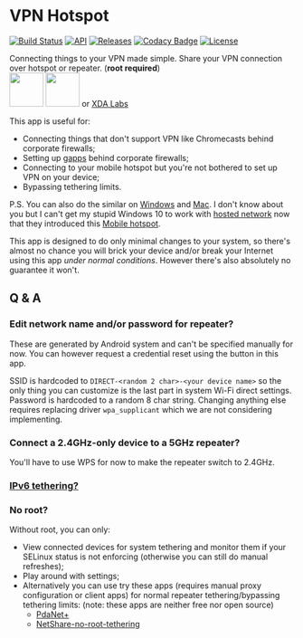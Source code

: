 # VPN Hotspot

[![Build Status](https://api.travis-ci.org/Mygod/VPNHotspot.svg)](https://travis-ci.org/Mygod/VPNHotspot)
[![API](https://img.shields.io/badge/API-21%2B-brightgreen.svg?style=flat)](https://android-arsenal.com/api?level=21)
[![Releases](https://img.shields.io/github/downloads/Mygod/VPNHotspot/total.svg)](https://github.com/Mygod/VPNHotspot/releases)
[![Codacy Badge](https://api.codacy.com/project/badge/Grade/e70e52b1a58045819b505c09edcae816)](https://www.codacy.com/app/Mygod/VPNHotspot?utm_source=github.com&amp;utm_medium=referral&amp;utm_content=Mygod/VPNHotspot&amp;utm_campaign=Badge_Grade)
[![License](https://img.shields.io/badge/License-Apache%202.0-blue.svg)](https://opensource.org/licenses/Apache-2.0)

Connecting things to your VPN made simple. Share your VPN connection over hotspot or repeater. (**root required**)  
<a href="https://play.google.com/store/apps/details?id=be.mygod.vpnhotspot" target="_blank"><img src="https://play.google.com/intl/en_us/badges/images/generic/en-play-badge.png" height="60"></a>
<a href="https://f-droid.org/packages/be.mygod.vpnhotspot/" target="_blank"><img src="https://f-droid.org/badge/get-it-on.png" height="60"></a>
or <a href="https://labs.xda-developers.com/store/app/be.mygod.vpnhotspot" target="_blank">XDA Labs</a>

This app is useful for:

* Connecting things that don't support VPN like Chromecasts behind corporate firewalls;
* Setting up [gapps](https://support.google.com/pixelphone/answer/7158475) behind corporate firewalls;
* Connecting to your mobile hotspot but you're not bothered to set up VPN on your device;
* Bypassing tethering limits.

P.S. You can also do the similar on [Windows](https://www.expressvpn.com/support/vpn-setup/share-vpn-connection-windows/)
and [Mac](https://www.expressvpn.com/support/vpn-setup/share-vpn-connection-mac/).
I don't know about you but I can't get my stupid Windows 10 to work with
[hosted network](https://msdn.microsoft.com/en-us/library/windows/desktop/dd815243(v=vs.85).aspx)
now that they introduced this
[Mobile hotspot](https://support.microsoft.com/en-us/help/4027762/windows-use-your-pc-as-a-mobile-hotspot).

This app is designed to do only minimal changes to your system, so there's almost no chance you will brick your device
and/or break your Internet using this app *under normal conditions*. However there's also absolutely no guarantee it won't.

## Q & A

### Edit network name and/or password for repeater?

These are generated by Android system and can't be specified manually for now.
You can however request a credential reset using the button in this app.

SSID is hardcoded to `DIRECT-<random 2 char>-<your device name>` so the only thing you can customize is the last part in
system Wi-Fi direct settings. Password is hardcoded to a random 8 char string. Changing anything else requires replacing
driver `wpa_supplicant` which we are not considering implementing.

### Connect a 2.4GHz-only device to a 5GHz repeater?

You'll have to use WPS for now to make the repeater switch to 2.4GHz.

### [IPv6 tethering?](https://github.com/Mygod/VPNHotspot/issues/6)

### No root?

Without root, you can only:

* View connected devices for system tethering and monitor them if your SELinux status is not enforcing
  (otherwise you can still do manual refreshes);
* Play around with settings;
* Alternatively you can use try these apps (requires manual proxy configuration or client apps) for normal repeater
  tethering/bypassing tethering limits: (note: these apps are neither free nor open source)
  * [PdaNet+](https://play.google.com/store/apps/details?id=com.pdanet)
  * [NetShare-no-root-tethering](https://play.google.com/store/apps/details?id=kha.prog.mikrotik)

